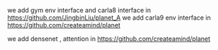 
we add gym env interface and carla8 interface  in https://github.com/JingbinLiu/planet_A
we add carla9 env interface in https://github.com/createamind/planet

we add densenet , attention in https://github.com/createamind/planet
